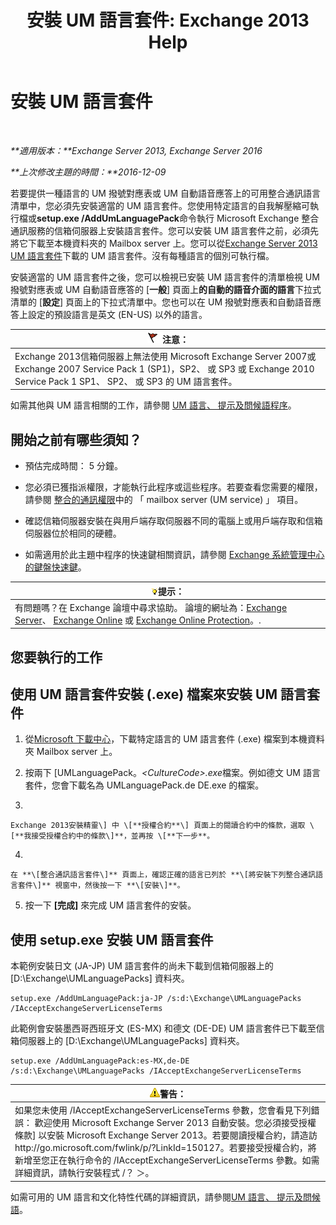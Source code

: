 ﻿---
title: '安裝 UM 語言套件: Exchange 2013 Help'
TOCTitle: 安裝 UM 語言套件
ms:assetid: ed14ffa5-c9b0-4367-b5da-564024b360ff
ms:mtpsurl: https://technet.microsoft.com/zh-tw/library/Dd876951(v=EXCHG.150)
ms:contentKeyID: 50474536
ms.date: 05/21/2018
mtps_version: v=EXCHG.150
ms.translationtype: MT
---

# 安裝 UM 語言套件

 

_**適用版本：**Exchange Server 2013, Exchange Server 2016_

_**上次修改主題的時間：**2016-12-09_

若要提供一種語言的 UM 撥號對應表或 UM 自動語音應答上的可用整合通訊語言清單中，您必須先安裝適當的 UM 語言套件。您使用特定語言的自我解壓縮可執行檔或**setup.exe /AddUmLanguagePack**命令執行 Microsoft Exchange 整合通訊服務的信箱伺服器上安裝語言套件。您可以安裝 UM 語言套件之前，必須先將它下載至本機資料夾的 Mailbox server 上。您可以從[Exchange Server 2013 UM 語言套件](https://go.microsoft.com/fwlink/p/?linkid=266542)下載的 UM 語言套件。沒有每種語言的個別可執行檔。

安裝適當的 UM 語言套件之後，您可以檢視已安裝 UM 語言套件的清單檢視 UM 撥號對應表或 UM 自動語音應答的 \[**一般**\] 頁面上**的自動的語音介面的語言**下拉式清單的 \[**設定**\] 頁面上的下拉式清單中。您也可以在 UM 撥號對應表和自動語音應答上設定的預設語言是英文 (EN-US) 以外的語言。

<table>
<thead>
<tr class="header">
<th><img src="images/Dd876857.Caution(EXCHG.150).gif" title="注意" alt="注意" />注意：</th>
</tr>
</thead>
<tbody>
<tr class="odd">
<td>Exchange 2013信箱伺服器上無法使用 Microsoft Exchange Server 2007或Exchange 2007 Service Pack 1 (SP1)，SP2、 或 SP3 或 Exchange 2010 Service Pack 1 SP1、 SP2、 或 SP3 的 UM 語言套件。</td>
</tr>
</tbody>
</table>


如需其他與 UM 語言相關的工作，請參閱 [UM 語言、 提示及問候語程序](um-languages-prompts-and-greetings-procedures-exchange-2013-help.md)。

## 開始之前有哪些須知？

  - 預估完成時間： 5 分鐘。

  - 您必須已獲指派權限，才能執行此程序或這些程序。若要查看您需要的權限，請參閱 [整合的通訊權限](unified-messaging-permissions-exchange-2013-help.md)中的 「 mailbox server (UM service) 」 項目。

  - 確認信箱伺服器安裝在與用戶端存取伺服器不同的電腦上或用戶端存取和信箱伺服器位於相同的硬體。

  - 如需適用於此主題中程序的快速鍵相關資訊，請參閱 [Exchange 系統管理中心的鍵盤快速鍵](keyboard-shortcuts-in-the-exchange-admin-center-exchange-online-protection-help.md)。

<table>
<thead>
<tr class="header">
<th><img src="images/Bb124558.tip(EXCHG.150).gif" title="提示" alt="提示" />提示：</th>
</tr>
</thead>
<tbody>
<tr class="odd">
<td>有問題嗎？在 Exchange 論壇中尋求協助。 論壇的網址為：<a href="https://go.microsoft.com/fwlink/p/?linkid=60612">Exchange Server</a>、 <a href="https://go.microsoft.com/fwlink/p/?linkid=267542">Exchange Online</a> 或 <a href="https://go.microsoft.com/fwlink/p/?linkid=285351">Exchange Online Protection</a>。.</td>
</tr>
</tbody>
</table>


## 您要執行的工作

## 使用 UM 語言套件安裝 (.exe) 檔案來安裝 UM 語言套件

1.  從[Microsoft 下載中心](https://go.microsoft.com/fwlink/p/?linkid=266542)，下載特定語言的 UM 語言套件 (.exe) 檔案到本機資料夾 Mailbox server 上。

2.  按兩下 \[UMLanguagePack。*\<CultureCode\>.exe*檔案。例如德文 UM 語言套件，您會下載名為 UMLanguagePack.de DE.exe 的檔案。

3.  
    
    Exchange 2013安裝精靈\] 中 \[**授權合約**\] 頁面上的閱讀合約中的條款，選取 \[**我接受授權合約中的條款\]**，並再按 \[**下一步**。

4.  
    
    在 **\[整合通訊語言套件\]** 頁面上，確認正確的語言已列於 **\[將安裝下列整合通訊語言套件\]** 視窗中，然後按一下 **\[安裝\]**。

5.  按一下 **\[完成\]** 來完成 UM 語言套件的安裝。

## 使用 setup.exe 安裝 UM 語言套件

本範例安裝日文 (JA-JP) UM 語言套件的尚未下載到信箱伺服器上的 \[D:\\Exchange\\UMLanguagePacks\] 資料夾。

    setup.exe /AddUmLanguagePack:ja-JP /s:d:\Exchange\UMLanguagePacks /IAcceptExchangeServerLicenseTerms

此範例會安裝墨西哥西班牙文 (ES-MX) 和德文 (DE-DE) UM 語言套件已下載至信箱伺服器上的 \[D:\\Exchange\\UMLanguagePacks\] 資料夾。

    setup.exe /AddUmLanguagePack:es-MX,de-DE /s:d:\Exchange\UMLanguagePacks /IAcceptExchangeServerLicenseTerms

<table>
<thead>
<tr class="header">
<th><img src="images/Bb125224.warning(EXCHG.150).gif" title="警告" alt="警告" />警告：</th>
</tr>
</thead>
<tbody>
<tr class="odd">
<td>如果您未使用 /IAcceptExchangeServerLicenseTerms 參數，您會看見下列錯誤： 歡迎使用 Microsoft Exchange Server 2013 自動安裝。您必須接受授權條款] 以安裝 Microsoft Exchange Server 2013。若要閱讀授權合約，請造訪 http://go.microsoft.com/fwlink/p/?LinkId=150127。若要接受授權合約，將新增至您正在執行命令的 /IAcceptExchangeServerLicenseTerms 參數。如需詳細資訊，請執行安裝程式 /？ ＞。</td>
</tr>
</tbody>
</table>


如需可用的 UM 語言和文化特性代碼的詳細資訊，請參閱[UM 語言、 提示及問候語](um-languages-prompts-and-greetings-exchange-2013-help.md)。

